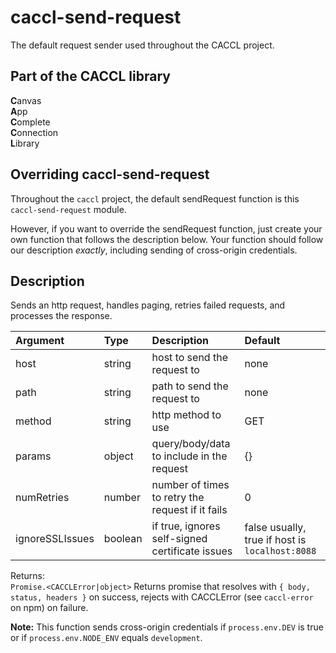 # caccl-send-request
The default request sender used throughout the CACCL project.

## Part of the CACCL library
**C**anvas  
**A**pp  
**C**omplete  
**C**onnection  
**L**ibrary  

## Overriding caccl-send-request

Throughout the `caccl` project, the default sendRequest function is this `caccl-send-request` module.

However, if you want to override the sendRequest function, just create your own function that follows the description below. Your function should follow our description _exactly_, including sending of cross-origin credentials.

## Description

Sends an http request, handles paging, retries failed requests, and processes the response.

Argument | Type | Description | Default
:--- | :--- | :--- | :---
host | string | host to send the request to | none
path | string | path to send the request to | none
method | string | http method to use | GET
params | object | query/body/data to include in the request | {}
numRetries | number | number of times to retry the request if it fails | 0
ignoreSSLIssues | boolean | if true, ignores self-signed certificate issues | false usually, true if host is `localhost:8088`

Returns:  
`Promise.<CACCLError|object>` Returns promise that resolves with `{ body, status, headers }` on success, rejects with CACCLError (see `caccl-error` on npm) on failure.

**Note:** This function sends cross-origin credentials if `process.env.DEV` is true or if `process.env.NODE_ENV` equals `development`. 
